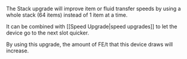 The Stack upgrade will improve item or fluid transfer speeds by using a whole stack (64 items) instead of 1 item at a time.

It can be combined with [[Speed Upgrade|speed upgrades]] to let the device go to the next slot quicker.

By using this upgrade, the amount of FE/t that this device draws will increase.